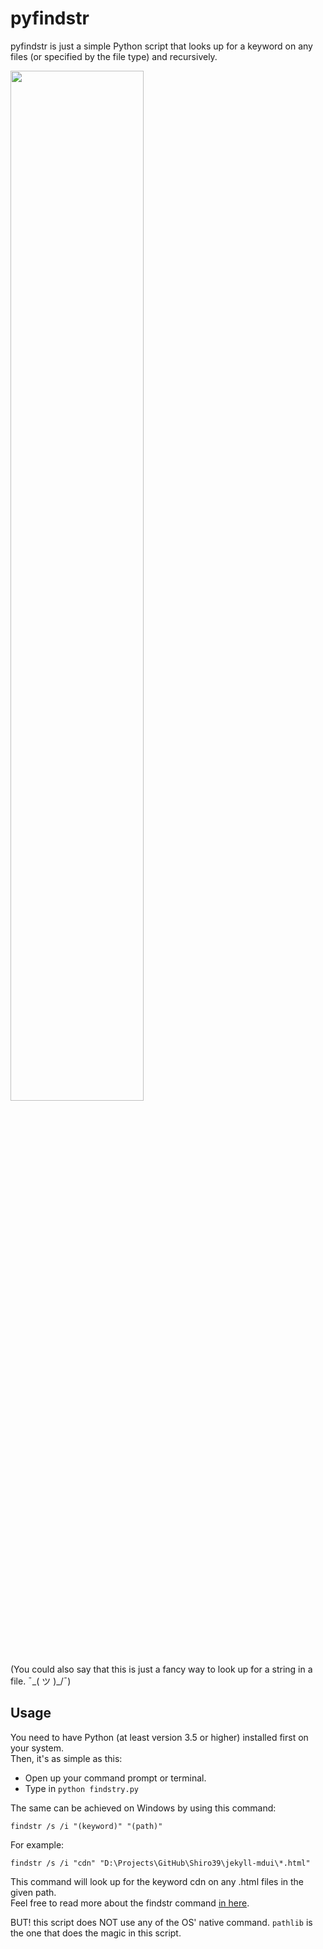 # pyfindstr
pyfindstr is just a simple Python script that looks up for a keyword on any files (or specified by the file type) and recursively.  

<img style="width: 65%;" src="https://user-images.githubusercontent.com/38461122/183863502-69cf376c-f456-4e7e-adcc-99ab23c5a759.png" atl="screenshot of pyfindstr"></img>

(You could also say that this is just a fancy way to look up for a string in a file. ¯\_( ツ )_/¯)

## Usage
You need to have Python (at least version 3.5 or higher) installed first on your system.  
Then, it's as simple as this:
- Open up your command prompt or terminal.
- Type in ```python findstry.py```

The same can be achieved on Windows by using this command:
``` Batch
findstr /s /i "(keyword)" "(path)"
```

For example:
``` Batch
findstr /s /i "cdn" "D:\Projects\GitHub\Shiro39\jekyll-mdui\*.html"
```
This command will look up for the keyword cdn on any .html files in the given path.  
Feel free to read more about the findstr command [in here](https://ss64.com/nt/findstr.html).

BUT! this script does NOT use any of the OS' native command. ```pathlib``` is the one that does the magic in this script.

